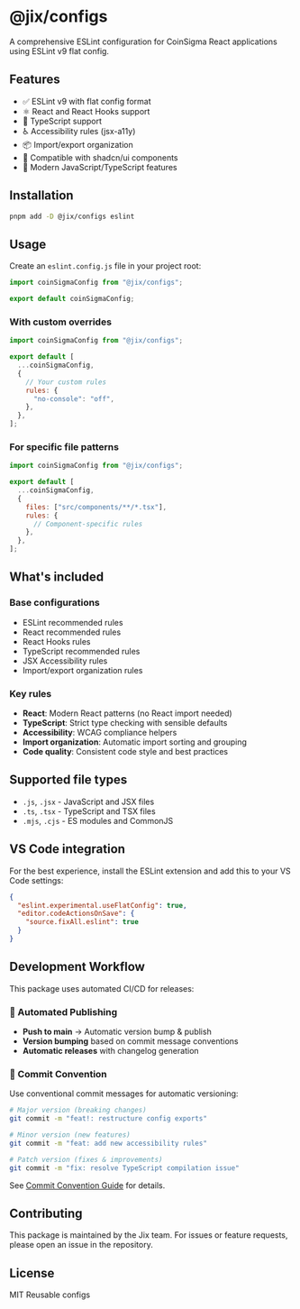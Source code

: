 # @jix/configs

A comprehensive ESLint configuration for CoinSigma React applications using ESLint v9 flat config.

## Features

- ✅ ESLint v9 with flat config format
- ⚛️ React and React Hooks support
- 🔷 TypeScript support
- ♿ Accessibility rules (jsx-a11y)
- 📦 Import/export organization
- 🎨 Compatible with shadcn/ui components
- 🚀 Modern JavaScript/TypeScript features

## Installation

```bash
pnpm add -D @jix/configs eslint
```

## Usage

Create an `eslint.config.js` file in your project root:

```javascript
import coinSigmaConfig from "@jix/configs";

export default coinSigmaConfig;
```

### With custom overrides

```javascript
import coinSigmaConfig from "@jix/configs";

export default [
  ...coinSigmaConfig,
  {
    // Your custom rules
    rules: {
      "no-console": "off",
    },
  },
];
```

### For specific file patterns

```javascript
import coinSigmaConfig from "@jix/configs";

export default [
  ...coinSigmaConfig,
  {
    files: ["src/components/**/*.tsx"],
    rules: {
      // Component-specific rules
    },
  },
];
```

## What's included

### Base configurations

- ESLint recommended rules
- React recommended rules
- React Hooks rules
- TypeScript recommended rules
- JSX Accessibility rules
- Import/export organization rules

### Key rules

- **React**: Modern React patterns (no React import needed)
- **TypeScript**: Strict type checking with sensible defaults
- **Accessibility**: WCAG compliance helpers
- **Import organization**: Automatic import sorting and grouping
- **Code quality**: Consistent code style and best practices

## Supported file types

- `.js`, `.jsx` - JavaScript and JSX files
- `.ts`, `.tsx` - TypeScript and TSX files
- `.mjs`, `.cjs` - ES modules and CommonJS

## VS Code integration

For the best experience, install the ESLint extension and add this to your VS Code settings:

```json
{
  "eslint.experimental.useFlatConfig": true,
  "editor.codeActionsOnSave": {
    "source.fixAll.eslint": true
  }
}
```

## Development Workflow

This package uses automated CI/CD for releases:

### 🚀 Automated Publishing
- **Push to main** → Automatic version bump & publish
- **Version bumping** based on commit message conventions
- **Automatic releases** with changelog generation

### 📝 Commit Convention
Use conventional commit messages for automatic versioning:

```bash
# Major version (breaking changes)
git commit -m "feat!: restructure config exports"

# Minor version (new features)
git commit -m "feat: add new accessibility rules"

# Patch version (fixes & improvements)
git commit -m "fix: resolve TypeScript compilation issue"
```

See [Commit Convention Guide](.github/COMMIT_CONVENTION.md) for details.

## Contributing

This package is maintained by the Jix team. For issues or feature requests, please open an issue in the repository.

## License

MIT
Reusable configs
